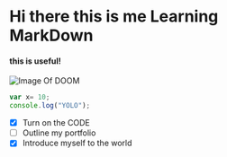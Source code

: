 # Hi there this is me Learning MarkDown

#### this is useful!

![Image Of DOOM](https://www.google.com/url?sa=i&url=https%3A%2F%2Fbethesda.net%2Fgame%2Fdoom&psig=AOvVaw3a66Z27Q3sZx4gxBNTATMR&ust=1731515883448000&source=images&cd=vfe&opi=89978449&ved=0CBQQjRxqFwoTCKiS86qd14kDFQAAAAAdAAAAABAJ)



```javascript
var x= 10;
console.log("YOLO");
```
- [x] Turn on the CODE
- [ ] Outline my portfolio
- [x] Introduce myself to the world
